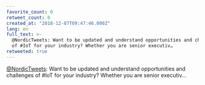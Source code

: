 ```yaml
---
favorite_count: 0
retweet_count: 0
created_at: "2018-12-07T09:47:46.000Z"
lang: en
full_text: >-
  @NordicTweets: Want to be updated and understand opportunities and challenges
  of #IoT for your industry? Whether you are senior executiv…
retweeted: true
---
```


[@NordicTweets](https://twitter.com/NordicTweets): Want to be updated and
understand opportunities and challenges of #IoT for your industry? Whether you
are senior executiv…
